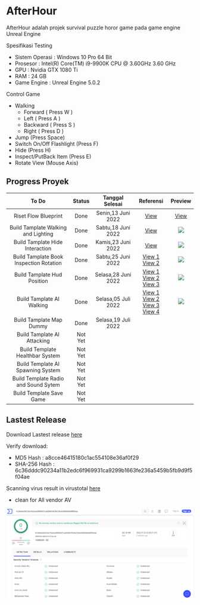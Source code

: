 # AfterHour

AfterHour adalah projek survival puzzle horor game pada game engine Unreal Engine

Spesifikasi Testing
- Sistem Operasi : Windows 10 Pro 64 Bit
- Prosesor : Intel(R) Core(TM) i9-9900K CPU @ 3.60GHz 3.60 GHz
- GPU : Nvidia GTX 1080 Ti
- RAM : 24 GB
- Game Engine : Unreal Engine 5.0.2

Control Game
- Walking
  - Forward ( Press W ) 
  - Left ( Press A )
  - Backward ( Press S )
  - Right ( Press D )
- Jump (Press Space)
- Switch On/Off Flashlight (Press F)
- Hide (Press H)
- Inspect/PutBack Item (Press E)
- Rotate View (Mouse Axis)

## Progress Proyek

To Do | Status | Tanggal Selesai | Referensi | Preview
:---: | :---: | :---: | :---: |  :---: 
Riset Flow Blueprint | Done | Senin,13 Juni 2022 | [View](https://docs.unrealengine.com/4.27/en-US/ProgrammingAndScripting/Blueprints/UserGuide/Types/) | [View](https://github.com/nirwanagameproject/ResearchBlueprint)
Build Tamplate Walking and Lighting | Done | Sabtu,18 Juni 2022 | [View](https://www.youtube.com/watch?v=D0KoDCvfeck&ab_channel=EvilDoUsHarm) | [<img src="https://img.youtube.com/vi/yNX9ot3rsMo/maxresdefault.jpg" width="50%">](https://www.youtube.com/watch?v=yNX9ot3rsMo&ab_channel=FajarMuhammadFathirochman)
Build Tamplate Hide Interaction | Done | Kamis,23 Juni 2022 | [View](https://www.youtube.com/watch?v=gHJ4pHlqAzQ&ab_channel=MattAspland) | [<img src="https://img.youtube.com/vi/JGzYg8WHdmw/maxresdefault.jpg" width="50%">](https://www.youtube.com/watch?v=JGzYg8WHdmw&ab_channel=FajarMuhammadFathirochman)
Build Tamplate Book Inspection Rotation | Done | Sabtu,25 Juni 2022| [View 1](https://www.youtube.com/watch?v=v8yNXu7DZYE) <br/> [View 2](https://www.youtube.com/watch?v=6N6VX738rkI) | [<img src="https://img.youtube.com/vi/I0a7EaqhR_E/maxresdefault.jpg" width="50%">](https://www.youtube.com/watch?v=I0a7EaqhR_E&ab_channel=FajarMuhammadFathirochman)
Build Tamplate Hud Position | Done | Selasa,28 Juni 2022 | [View 1](https://www.youtube.com/watch?v=SANDZUIiE7Y&ab_channel=AYADIGames) <br/> [View 2](https://www.youtube.com/watch?v=-kd5Dt1kQX8&ab_channel=RyanLaley) <br/> [View 3](https://docs.unrealengine.com/5.0/en-US/changing-the-default-level-of-an-unreal-engine-project/#:~:text=Select%20Project%20Settings.,desired%20Level%20from%20the%20list.)| [<img src="https://img.youtube.com/vi/eeqS2Ebn820/maxresdefault.jpg" width="50%">](https://www.youtube.com/watch?v=eeqS2Ebn820&ab_channel=FajarMuhammadFathirochman)
Build Tamplate AI Walking | Done | Selasa,05 Juli 2022 | [View 1](https://www.youtube.com/watch?v=mYMLsOYt-vs&t=429s&ab_channel=OwenCampos) <br/> [View 2](https://www.youtube.com/watch?v=YSgLAb3Es-4&ab_channel=MattAspland) <br/> [View 3](https://www.youtube.com/watch?v=q5LGqy0ZiZo&ab_channel=MathieuTutosUnrealEngine5) [View 4](https://sketchfab.com/3d-models/animated-zombie-characters-walking-dead-loop-8088449c35634de18cbf531c58544f26)|  [<img src="https://img.youtube.com/vi/K5zdR2W7gQo/maxresdefault.jpg" width="50%">](https://www.youtube.com/watch?v=K5zdR2W7gQo&ab_channel=FajarMuhammadFathirochman)
Build Tamplate Map Dummy | Done | Selasa,19 Juli 2022 | |
Build Tamplate AI Attacking | Not Yet | |
Build Template Healthbar System | Not Yet | |
Build Template AI Spawning System | Not Yet | |
Build Template Radio and Sound Sytem | Not Yet | |
Build Template Save Game | Not Yet | |

## Lastest Release

Download Lastest release [here](https://github.com/nirwanagameproject/afterhour/releases/tag/0.0.5)

Verify download:
- MD5 Hash : a8cce46415180c1ac554108e36af0f29
- SHA-256 Hash : 6c36dddc90234a11b2edc6f969931ca9299b1663fe236a5459b5fb9d9f5f04ae

Scanning virus result in virustotal [here](https://www.virustotal.com/gui/file/6c36dddc90234a11b2edc6f969931ca9299b1663fe236a5459b5fb9d9f5f04ae/detection)
- clean for All vendor AV

![Afterhour Alpha 0.0.5 scanning](https://github.com/nirwanagameproject/afterhour/raw/main/Screenshot/Afterhour%20Alpha%200.0.5%20scanning.png)